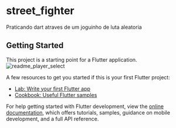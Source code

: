 # street_fighter

Praticando dart atraves de um joguinho de luta aleatoria

## Getting Started

This project is a starting point for a Flutter application.
![readme_player_select](https://github.com/Monguilhott/random-fighters/assets/34020950/b3c9195c-e340-4875-8ff8-64237070147f)

A few resources to get you started if this is your first Flutter project:

- [Lab: Write your first Flutter app](https://docs.flutter.dev/get-started/codelab)
- [Cookbook: Useful Flutter samples](https://docs.flutter.dev/cookbook)

For help getting started with Flutter development, view the
[online documentation](https://docs.flutter.dev/), which offers tutorials,
samples, guidance on mobile development, and a full API reference.
